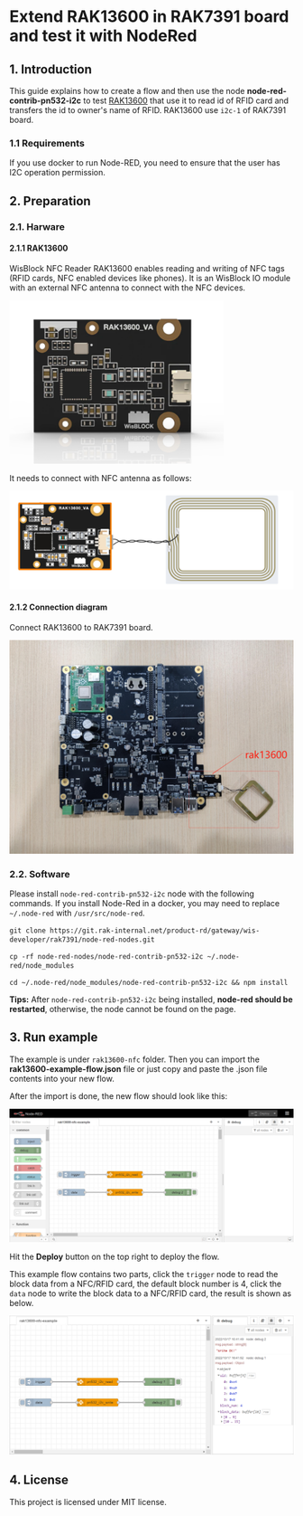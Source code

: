 # Extend RAK13600 in RAK7391 board and test it with NodeRed

## 1. Introduction

This guide explains how to create a flow and then use the node **node-red-contrib-pn532-i2c** to test [RAK13600](https://store.rakwireless.com/products/rak13600-wisblock-nfc-reader) that use it to read id of RFID card and transfers the id to owner's name of RFID.  RAK13600 use `i2c-1` of RAK7391 board. 

### 1.1 Requirements

If you use docker to run Node-RED,  you need to ensure that the user has I2C operation permission.



## 2. Preparation

### 2.1. Harware

#### 2.1.1 RAK13600 

WisBlock NFC Reader RAK13600 enables reading and writing of NFC tags (RFID cards, NFC enabled devices like phones). It is an WisBlock IO module with an external NFC antenna to connect with the NFC devices.

<img src="assets/rak13600.png" alt="rak13600" style="zoom:80%;" />

 It needs to connect with NFC antenna as follows:

<img src="assets/rak13600-ante.png" alt="rak13600-ante"  /> 



#### 2.1.2 Connection diagram

Connect RAK13600  to RAK7391 board.

<img src="assets/connection.jpg" alt="connection" style="zoom:67%;" />



### 2.2. Software

Please install `node-red-contrib-pn532-i2c` node with the following commands. If you install Node-Red in a docker, you may need to replace `~/.node-red` with `/usr/src/node-red`.

```
git clone https://git.rak-internal.net/product-rd/gateway/wis-developer/rak7391/node-red-nodes.git
```

```
cp -rf node-red-nodes/node-red-contrib-pn532-i2c ~/.node-red/node_modules
```

```
cd ~/.node-red/node_modules/node-red-contrib-pn532-i2c && npm install
```

**Tips:**  After `node-red-contrib-pn532-i2c` being installed,  **node-red should be restarted**, otherwise, the node cannot be found on the page.

## 3. Run example

The example is under `rak13600-nfc` folder. Then you can import the  **rak13600-example-flow.json** file or just copy and paste the .json file contents into your new flow.

After the import is done, the new flow should look like this:

<img src="assets/example-flow.png" alt="example-flow" style="zoom:67%;" />

Hit the **Deploy** button on the top right to deploy the flow.

This example flow  contains two parts, click the `trigger` node to read the block data from a NFC/RFID card, the default block number is 4, click the `data` node to write the block data to a NFC/RFID card, the result  is shown as below.

<img src="assets/result.png" alt="result" style="zoom:67%;" />



## 4. License

This project is licensed under MIT license.
